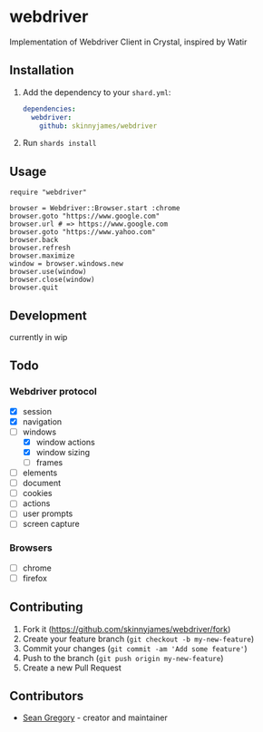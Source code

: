 # webdriver

Implementation of Webdriver Client in Crystal, inspired by Watir

## Installation

1. Add the dependency to your `shard.yml`:

   ```yaml
   dependencies:
     webdriver:
       github: skinnyjames/webdriver
   ```

2. Run `shards install`

## Usage

```crystal
require "webdriver"

browser = Webdriver::Browser.start :chrome
browser.goto "https://www.google.com"
browser.url # => https://www.google.com
browser.goto "https://www.yahoo.com"
browser.back
browser.refresh
browser.maximize
window = browser.windows.new
browser.use(window)
browser.close(window)
browser.quit
```

## Development

currently in wip


## Todo
### Webdriver protocol
* [x] session
* [x] navigation
* [ ] windows
  * [x] window actions
  * [x] window sizing
  * [ ] frames 
* [ ] elements
* [ ] document
* [ ] cookies
* [ ] actions
* [ ] user prompts
* [ ] screen capture

### Browsers
* [ ] chrome
* [ ] firefox

## Contributing

1. Fork it (<https://github.com/skinnyjames/webdriver/fork>)
2. Create your feature branch (`git checkout -b my-new-feature`)
3. Commit your changes (`git commit -am 'Add some feature'`)
4. Push to the branch (`git push origin my-new-feature`)
5. Create a new Pull Request

## Contributors

- [Sean Gregory](https://github.com/skinnyjames) - creator and maintainer

